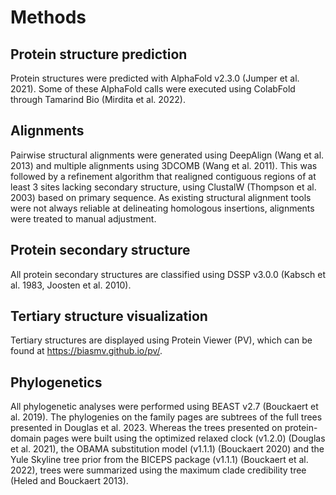 


# Methods


## Protein structure prediction

Protein structures were predicted with AlphaFold v2.3.0 (Jumper et al. 2021).
Some of these AlphaFold calls were executed using ColabFold through Tamarind Bio (Mirdita et al. 2022).



## Alignments

Pairwise structural alignments were  generated using DeepAlign (Wang et al. 2013) and multiple alignments using 3DCOMB (Wang et al. 2011).
This was followed by a refinement algorithm that realigned contiguous regions of at least 3 sites lacking secondary structure, using ClustalW (Thompson et al. 2003) based on primary sequence. 
As existing structural alignment tools were not always reliable at delineating homologous insertions, alignments were treated to manual adjustment. 



## Protein secondary structure

All protein secondary structures are classified using DSSP v3.0.0 (Kabsch et al. 1983, Joosten et al. 2010). 



## Tertiary structure visualization


Tertiary structures are displayed using Protein Viewer (PV), which can be found at https://biasmv.github.io/pv/.



## Phylogenetics


All phylogenetic analyses were performed using BEAST v2.7 (Bouckaert et al. 2019).
The phylogenies on the family pages are subtrees of the full trees presented in Douglas et al. 2023.
Whereas the trees presented on protein-domain pages were built using the optimized relaxed clock (v1.2.0) (Douglas et al. 2021), 
the OBAMA substitution model (v1.1.1) (Bouckaert 2020)
and the Yule Skyline tree prior from the BICEPS package (v1.1.1) (Bouckaert et al. 2022), 
trees were summarized using the maximum clade credibility tree (Heled and Bouckaert 2013).



